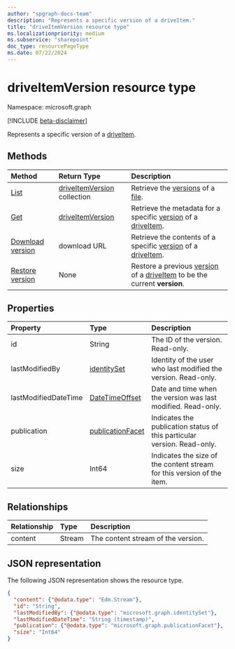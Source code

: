```yaml
---
author: "spgraph-docs-team"
description: "Represents a specific version of a driveItem."
title: "driveItemVersion resource type"
ms.localizationpriority: medium
ms.subservice: "sharepoint"
doc_type: resourcePageType
ms.date: 07/22/2024
---
```


# driveItemVersion resource type

Namespace: microsoft.graph

[!INCLUDE [beta-disclaimer](../../includes/beta-disclaimer.md)]

Represents a specific version of a [driveItem](driveitem.md).

## Methods

| Method | Return Type | Description |
|:---|:---|:---|
| [List](../api/driveitem-list-versions.md)                           | [driveItemVersion](../resources/driveitemversion.md) collection | Retrieve the [versions](../resources/driveitemversion.md) of a [file](../resources/driveitem.md).|
| [Get](../api/driveitemversion-get.md)                                | [driveItemVersion](../resources/driveitemversion.md) | Retrieve the metadata for a specific [version](../resources/driveitemversion.md) of a [driveItem](../resources/driveitem.md).|
| [Download version](../api/driveitemversion-get-contents.md)                  | download URL | Retrieve the contents of a specific [version](../resources/driveitemversion.md) of a [driveItem](../resources/driveitem.md). |
| [Restore version](../api/driveitemversion-restore.md)                        | None | Restore a previous [version](../resources/driveitemversion.md) of a [driveItem](../resources/driveitem.md) to be the current **version**.|

## Properties

| Property             | Type                                                 | Description                                                             |
| :------------------- | :--------------------------------------------------- | :---------------------------------------------------------------------- |
| id                   | String                                               | The ID of the version. Read-only.                                       |
| lastModifiedBy       | [identitySet](../resources/identityset.md)           | Identity of the user who last modified the version. Read-only.          |
| lastModifiedDateTime | [DateTimeOffset](../resources/timestamp.md)          | Date and time when the version was last modified. Read-only.            |
| publication          | [publicationFacet](../resources/publicationfacet.md) | Indicates the publication status of this particular version. Read-only. |
| size                 | Int64                                                | Indicates the size of the content stream for this version of the item.  |

## Relationships

| Relationship | Type   | Description                        |
| :----------- | :----- | :--------------------------------- |
| content      | Stream | The content stream of the version. |

## JSON representation

The following JSON representation shows the resource type.

<!-- { "blockType": "resource","keyProperty":"id", "@odata.type": "microsoft.graph.driveItemVersion", "@type.aka": "oneDrive.driveItemVersion" } -->

```json
{
  "content": {"@odata.type": "Edm.Stream"},
  "id": "String",
  "lastModifiedBy": {"@odata.type": "microsoft.graph.identitySet"},
  "lastModifiedDateTime": "String (timestamp)",
  "publication": {"@odata.type": "microsoft.graph.publicationFacet"},
  "size": "Int64"
}
```

<!--
{
  "type": "#page.annotation",
  "description": "The version facet provides information about the properties of a file version.",
  "keywords": "version,versions,version-history,history",
  "section": "documentation",
  "tocPath": "Facets/Version",
  "suppressions": []
}
-->
